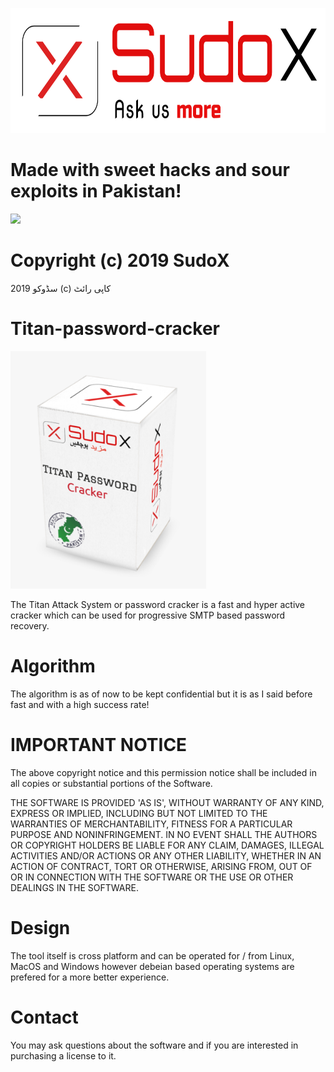 <a hrefMade="../../" target="_blank"><img src="https://github.com/NyteWolf/Titan-password-cracker/blob/master/logo.png" height="200"></a>
# Made with sweet hacks and sour exploits in Pakistan!
<a hrefMade="../../" target="_blank"><img src="https://github.com/NyteWolf/VyneLogger/blob/master/Stamp.jpg" height="200"></a>

# Copyright (c) 2019 SudoX 
سڈوکو 2019 (c) کاپی رائٹ

# Titan-password-cracker
<a hrefMade="../../" target="_blank"><img src="https://github.com/NyteWolf/Titan-password-cracker/blob/master/software.png" height="380"></a>

The Titan Attack System or password cracker is a fast and hyper active cracker which can be used for progressive SMTP based password recovery.

# Algorithm 
The algorithm is as of now to be kept confidential but it is as I said before fast and with a high success rate!

# IMPORTANT NOTICE
The above copyright notice and this permission notice shall be included in all copies or substantial portions of the Software.

THE SOFTWARE IS PROVIDED 'AS IS', WITHOUT WARRANTY OF ANY KIND, EXPRESS OR IMPLIED, INCLUDING BUT NOT LIMITED TO THE WARRANTIES OF MERCHANTABILITY, FITNESS FOR A PARTICULAR PURPOSE AND NONINFRINGEMENT. IN NO EVENT SHALL THE AUTHORS OR COPYRIGHT HOLDERS BE LIABLE FOR ANY CLAIM, DAMAGES, ILLEGAL ACTIVITIES AND/OR ACTIONS OR ANY OTHER LIABILITY, WHETHER IN AN ACTION OF CONTRACT, TORT OR OTHERWISE, ARISING FROM, OUT OF OR IN CONNECTION WITH THE SOFTWARE OR THE USE OR OTHER DEALINGS IN THE SOFTWARE.

# Design
The tool itself is cross platform and can be operated for / from Linux, MacOS and Windows however debeian based operating systems are prefered for a more better experience.

# Contact 
You may ask questions about the software and if you are interested in purchasing a license to it.
